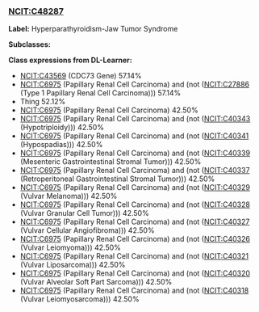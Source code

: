 
### [NCIT:C48287](http://purl.obolibrary.org/obo/NCIT_C48287)
**Label:** Hyperparathyroidism-Jaw Tumor Syndrome

**Subclasses:** 

**Class expressions from DL-Learner:**

- [NCIT:C43569](http://purl.obolibrary.org/obo/NCIT_C43569) (CDC73 Gene) 57.14%
- [NCIT:C6975](http://purl.obolibrary.org/obo/NCIT_C6975) (Papillary Renal Cell Carcinoma) and (not ([NCIT:C27886](http://purl.obolibrary.org/obo/NCIT_C27886) (Type 1 Papillary Renal Cell Carcinoma))) 57.14%
- Thing 52.12%
- [NCIT:C6975](http://purl.obolibrary.org/obo/NCIT_C6975) (Papillary Renal Cell Carcinoma) 42.50%
- [NCIT:C6975](http://purl.obolibrary.org/obo/NCIT_C6975) (Papillary Renal Cell Carcinoma) and (not ([NCIT:C40343](http://purl.obolibrary.org/obo/NCIT_C40343) (Hypotriploidy))) 42.50%
- [NCIT:C6975](http://purl.obolibrary.org/obo/NCIT_C6975) (Papillary Renal Cell Carcinoma) and (not ([NCIT:C40341](http://purl.obolibrary.org/obo/NCIT_C40341) (Hypospadias))) 42.50%
- [NCIT:C6975](http://purl.obolibrary.org/obo/NCIT_C6975) (Papillary Renal Cell Carcinoma) and (not ([NCIT:C40339](http://purl.obolibrary.org/obo/NCIT_C40339) (Mesenteric Gastrointestinal Stromal Tumor))) 42.50%
- [NCIT:C6975](http://purl.obolibrary.org/obo/NCIT_C6975) (Papillary Renal Cell Carcinoma) and (not ([NCIT:C40337](http://purl.obolibrary.org/obo/NCIT_C40337) (Retroperitoneal Gastrointestinal Stromal Tumor))) 42.50%
- [NCIT:C6975](http://purl.obolibrary.org/obo/NCIT_C6975) (Papillary Renal Cell Carcinoma) and (not ([NCIT:C40329](http://purl.obolibrary.org/obo/NCIT_C40329) (Vulvar Melanoma))) 42.50%
- [NCIT:C6975](http://purl.obolibrary.org/obo/NCIT_C6975) (Papillary Renal Cell Carcinoma) and (not ([NCIT:C40328](http://purl.obolibrary.org/obo/NCIT_C40328) (Vulvar Granular Cell Tumor))) 42.50%
- [NCIT:C6975](http://purl.obolibrary.org/obo/NCIT_C6975) (Papillary Renal Cell Carcinoma) and (not ([NCIT:C40327](http://purl.obolibrary.org/obo/NCIT_C40327) (Vulvar Cellular Angiofibroma))) 42.50%
- [NCIT:C6975](http://purl.obolibrary.org/obo/NCIT_C6975) (Papillary Renal Cell Carcinoma) and (not ([NCIT:C40326](http://purl.obolibrary.org/obo/NCIT_C40326) (Vulvar Leiomyoma))) 42.50%
- [NCIT:C6975](http://purl.obolibrary.org/obo/NCIT_C6975) (Papillary Renal Cell Carcinoma) and (not ([NCIT:C40321](http://purl.obolibrary.org/obo/NCIT_C40321) (Vulvar Liposarcoma))) 42.50%
- [NCIT:C6975](http://purl.obolibrary.org/obo/NCIT_C6975) (Papillary Renal Cell Carcinoma) and (not ([NCIT:C40320](http://purl.obolibrary.org/obo/NCIT_C40320) (Vulvar Alveolar Soft Part Sarcoma))) 42.50%
- [NCIT:C6975](http://purl.obolibrary.org/obo/NCIT_C6975) (Papillary Renal Cell Carcinoma) and (not ([NCIT:C40318](http://purl.obolibrary.org/obo/NCIT_C40318) (Vulvar Leiomyosarcoma))) 42.50%


